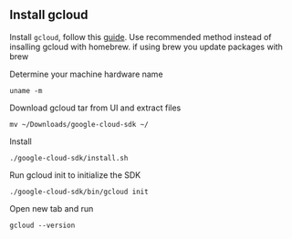 ## Install gcloud

Install `gcloud`, follow this [guide](https://cloud.google.com/sdk/docs/install#installation_instructions).
Use recommended method instead of insalling gcloud with homebrew. if using brew you update packages with brew

Determine your machine hardware name
```
uname -m
```

Download gcloud tar from UI and extract files
```
mv ~/Downloads/google-cloud-sdk ~/
```

Install
```
./google-cloud-sdk/install.sh
```

Run gcloud init to initialize the SDK
```
./google-cloud-sdk/bin/gcloud init
```

Open new tab and run
```
gcloud --version
```
